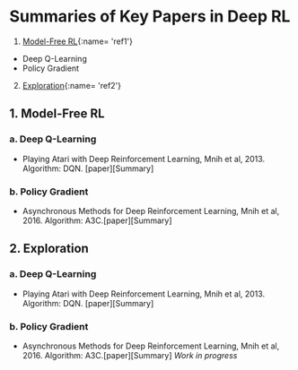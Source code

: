 # Summaries of Key Papers in Deep RL

1. [Model-Free RL](){:name= 'ref1'}
  - Deep Q-Learning
  - Policy Gradient
2. [Exploration](){:name= 'ref2'}

## <a name= "ref1"></a> 1. Model-Free RL
### a. Deep Q-Learning
- Playing Atari with Deep Reinforcement Learning, Mnih et al, 2013. Algorithm: DQN. [paper][Summary]

### b. Policy Gradient
- Asynchronous Methods for Deep Reinforcement Learning, Mnih et al, 2016. Algorithm: A3C.[paper][Summary]

## <a name= "ref1"></a> 2. Exploration
### a. Deep Q-Learning
- Playing Atari with Deep Reinforcement Learning, Mnih et al, 2013. Algorithm: DQN. [paper][Summary]

### b. Policy Gradient
- Asynchronous Methods for Deep Reinforcement Learning, Mnih et al, 2016. Algorithm: A3C.[paper][Summary]
*Work in progress*
